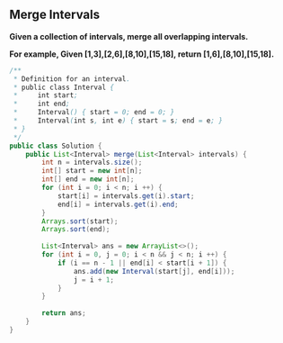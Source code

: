 ## Merge Intervals

**Given a collection of intervals, merge all overlapping intervals.**

**For example,
Given [1,3],[2,6],[8,10],[15,18],
return [1,6],[8,10],[15,18].**

```java
/**
 * Definition for an interval.
 * public class Interval {
 *     int start;
 *     int end;
 *     Interval() { start = 0; end = 0; }
 *     Interval(int s, int e) { start = s; end = e; }
 * }
 */
public class Solution {
    public List<Interval> merge(List<Interval> intervals) {
        int n = intervals.size();
        int[] start = new int[n];
        int[] end = new int[n];
        for (int i = 0; i < n; i ++) {
            start[i] = intervals.get(i).start;
            end[i] = intervals.get(i).end;
        }
        Arrays.sort(start);
        Arrays.sort(end);
    
        List<Interval> ans = new ArrayList<>();     
        for (int i = 0, j = 0; i < n && j < n; i ++) {
            if (i == n - 1 || end[i] < start[i + 1]) {
                ans.add(new Interval(start[j], end[i]));
                j = i + 1;
            }
        }
        
        return ans;
    }
}
```
